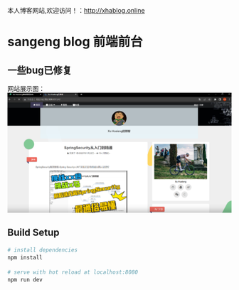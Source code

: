 本人博客网站,欢迎访问！：http://xhablog.online
# sangeng blog 前端前台
## 一些bug已修复
网站展示图：
![img.png](/src/assets/img/website.png)
## Build Setup

``` bash
# install dependencies
npm install

# serve with hot reload at localhost:8080
npm run dev


```

